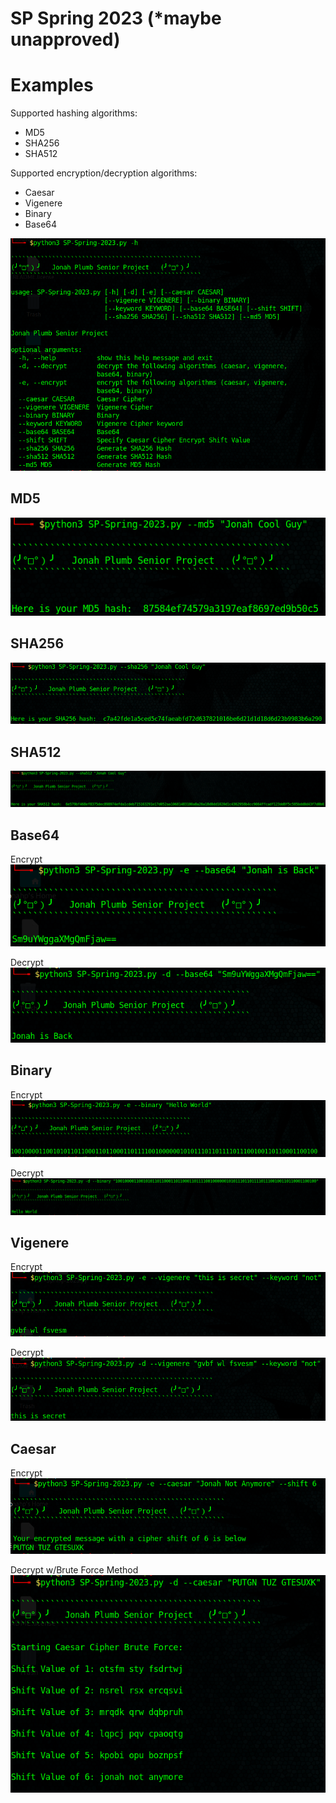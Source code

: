 # SP Spring 2023 (*maybe unapproved)

# Examples
Supported hashing algorithms: 
- MD5
- SHA256
- SHA512 <br>

Supported encryption/decryption algorithms:
- Caesar
- Vigenere
- Binary
- Base64<br>

![tac-h](./images/tac-h.PNG)
</br>

## MD5 
![md5](./images/md5.PNG)
</br>

## SHA256
![SHA256](./images/sha256.PNG)
</br>

## SHA512 
![SHA512](./images/sha512.PNG)
</br>

## Base64
Encrypt <br>
![base64e](./images/base64-encrypt.PNG)
</br>

Decrypt <br>
![base64d](./images/base64-decrypt.PNG)
</br>

## Binary
Encrypt <br>
![bine](./images/binary-encrypt.PNG)
</br>

Decrypt <br>
![bind](./images/binary-decrypt.PNG)
</br>

## Vigenere
Encrypt <br>
![vege](./images/vigenere-encrypt.PNG)
</br>

Decrypt <br>
![vegd](./images/vigenere-decrypt.PNG)
</br>

## Caesar
Encrypt <br>
![caesar](./images/caesar-encrypt.PNG)
</br>

Decrypt w/Brute Force Method <br>
![brute](./images/caesar-brute.PNG)
</br>





